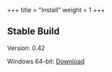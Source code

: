 +++
title = "Install"
weight = 1
+++

## Stable Build

Version: 0.42

Windows 64-bit: [Download](/setup/BeefSetup_0_42_0.exe)
